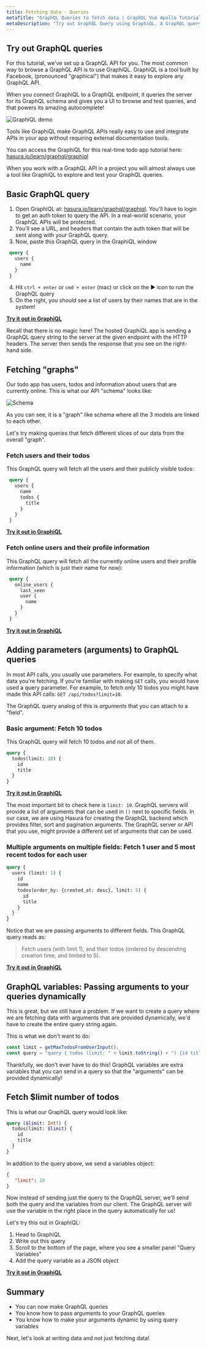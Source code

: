 ```yaml
---
title: Fetching data - Queries
metaTitle: "GraphQL Queries to fetch data | GraphQL Vue Apollo Tutorial"
metaDescription: "Try out GraphQL Query using GraphiQL. A GraphQL query example with parameters, arguments and variables to fetch data dynamically"
---
```



<YoutubeEmbed link="https://www.youtube.com/embed/ygUDIeiYZNA" />

<a name="graphiql"></a>

## Try out GraphQL queries

For this tutorial, we've set up a GraphQL API for you. The most common
way to browse a GraphQL API is to use GraphiQL. GraphiQL is a tool
built by Facebook, (pronounced "graphical") that makes it easy to explore
any GraphQL API.

When you connect GraphiQL to a GraphQL endpoint, it
queries the server for its GraphQL schema and gives you a UI to browse
and test queries, and that powers its amazing autocomplete!

![GraphiQL demo](https://graphql-engine-cdn.hasura.io/learn-hasura/assets/graphql-react/graphiql.gif)

Tools like GraphiQL make GraphQL APIs really easy
to use and integrate APIs in your app without requiring
external documentation tools.

You can access the GraphiQL for this real-time todo app tutorial here:
[hasura.io/learn/graphql/graphiql](https://hasura.io/learn/graphql/graphiql)

When you work with a GraphQL API in a project you will almost always
use a tool like GraphiQL to explore and test your GraphQL queries.

## Basic GraphQL query

1. Open GraphiQL at: [hasura.io/learn/graphql/graphiql](https://hasura.io/learn/graphql/graphiql). 
   You'll have to login to get an auth token to query the API. In a real-world scenario,
   your GraphQL APIs will be protected.
2. You'll see a URL, and headers that contain the auth
   token that will be sent along with your GraphQL query.
3. Now, paste this GraphQL query in the GraphiQL window

```graphql
 query {
   users {
     name
   }
 }
```

4. Hit `ctrl + enter` or `cmd + enter` (mac) or click on the ▶️ icon to run the GraphQL query
5. On the right, you should see a list of users by their names that are in the system!

<b><a href="https://hasura.io/learn/graphql/graphiql" target="_blank">Try it out in GraphiQL</a></b>

Recall that there is no magic here! The hosted GraphiQL app is sending a GraphQL query string
to the server at the given endpoint with the HTTP headers. The server then sends the response
that you see on the right-hand side.

## Fetching "graphs"

Our todo app has users, todos and information about users that are currently online.
This is what our API "schema" looks like:

![Schema](https://graphql-engine-cdn.hasura.io/learn-hasura/assets/graphql-react/schema.png)

As you can see, it is a "graph" like schema where all the 3 models are linked to each other.

Let's try making queries that fetch different slices of our data from the overall "graph".

### Fetch users and their todos

This GraphQL query will fetch all the users and their publicly visible todos:

```graphql
 query {
   users {
     name
     todos {
       title
     }
   }
 }
```

<b><a href="https://hasura.io/learn/graphql/graphiql" target="_blank">Try it out in GraphiQL</a></b>


### Fetch online users and their profile information

This GraphQL query will fetch all the currently online users
and their profile information (which is just their name for now):

```graphql
 query {
   online_users {
     last_seen
     user {
       name
     }
   }
 }
```

<b><a href="https://hasura.io/learn/graphql/graphiql" target="_blank">Try it out in GraphiQL</a></b>


## Adding parameters (arguments) to GraphQL queries

In most API calls, you usually use parameters. For example, to specify what data you're fetching.
If you're familiar with making `GET` calls, you would have used a query parameter. For example,
to fetch only 10 todos you might have made this API calls: `GET /api/todos?limit=10`.

The GraphQL query analog of this is *arguments* that you can attach to a "field".

### Basic argument: Fetch 10 todos

This GraphQL query will fetch 10 todos and not all of them.

```graphql
query {
  todos(limit: 10) {
    id
    title
  }
}
```

<b><a href="https://hasura.io/learn/graphql/graphiql" target="_blank">Try it out in GraphiQL</a></b>

The most important bit to check here is `limit: 10`. GraphQL servers will provide a list of
arguments that can be used in `()` next to specific fields. In our case, we are using
Hasura for creating the GraphQL backend which provides filter, sort and pagination arguments.
The GraphQL server or API that you use, might provide a different set of arguments that can be used.

### Multiple arguments on multiple fields: Fetch 1 user and 5 most recent todos for each user

```graphql
query {
  users (limit: 1) {
    id
    name
    todos(order_by: {created_at: desc}, limit: 5) {
      id
      title
    }
  }
}
```

Notice that we are passing arguments to different fields. This GraphQL query reads as:
> Fetch users (with limit 1), and their todos (ordered by descending creation time, and limited to 5).

<b><a href="https://hasura.io/learn/graphql/graphiql" target="_blank">Try it out in GraphiQL</a></b>

<a name="query-variables"></a>

## GraphQL variables: Passing arguments to your queries dynamically

This is great, but we still have a problem. If we want to create a query
where we are fetching data with arguments that are provided dynamically, we'd have to 
create the entire query string again.

This is what we don't want to do:

```javascript
const limit = getMaxTodosFromUserInput();
const query = "query { todos (limit: " + limit.toString() + ") {id title} }";
```

Thankfully, we don't ever have to do this! GraphQL variables are extra variables
that you can send in a query so that the "arguments" can be provided dynamically!

## Fetch $limit number of todos

This is what our GraphQL query would look like:
```graphql
query ($limit: Int!) {
  todos(limit: $limit) {
    id
    title
  }
}
```

In addition to the query above, we send a variables object:
```json
{
   "limit": 10
}
```

Now instead of sending just the query to the GraphQL server,
we'll send both the query and the variables from our client. The GraphQL server will use the
variable in the right place in the query automatically for us!

Let's try this out in GraphiQL:
1. Head to GraphiQL
2. Write out this query
3. Scroll to the bottom of the page, where you see a smaller panel "Query Variables"
4. Add the query variable as a JSON object

<b><a href="https://hasura.io/learn/graphql/graphiql" target="_blank">Try it out in GraphiQL</a></b>

## Summary

- You can now make GraphQL queries
- You know how to pass arguments to your GraphQL queries
- You know how to make your arguments dynamic by using query variables

Next, let's look at writing data and not just fetching data!
